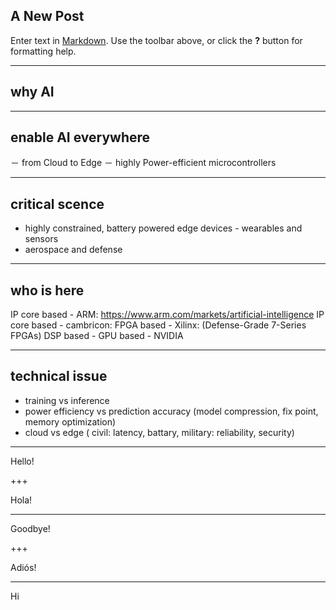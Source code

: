 ## A New Post

Enter text in [Markdown](http://daringfireball.net/projects/markdown/). Use the toolbar above, or click the **?** button for formatting help.

---
## why AI

---

## enable AI everywhere
－ from Cloud to Edge
－ highly Power-efficient microcontrollers

---

## critical scence
- highly constrained, battery powered edge devices - wearables and sensors
- aerospace and defense

---

## who is here
IP core based - ARM: https://www.arm.com/markets/artificial-intelligence
IP core based - cambricon: 
FPGA based    - Xilinx: (Defense-Grade 7-Series FPGAs)
DSP based     - 
GPU based     - NVIDIA

---

## technical issue

- training vs inference
- power efficiency vs prediction accuracy (model compression, fix point, memory optimization)
- cloud vs edge ( civil: latency, battary, military: reliability, security)

---
Hello!

+++

Hola!

---

Goodbye!

+++

Adiós!

---

Hi
